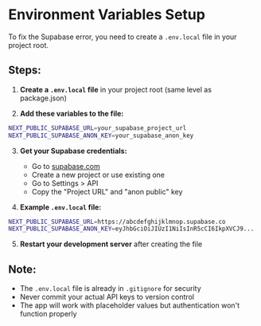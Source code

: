 # Environment Variables Setup

To fix the Supabase error, you need to create a `.env.local` file in your project root.

## Steps:

1. **Create a `.env.local` file** in your project root (same level as package.json)

2. **Add these variables to the file:**

```bash
NEXT_PUBLIC_SUPABASE_URL=your_supabase_project_url
NEXT_PUBLIC_SUPABASE_ANON_KEY=your_supabase_anon_key
```

3. **Get your Supabase credentials:**

   - Go to [supabase.com](https://supabase.com)
   - Create a new project or use existing one
   - Go to Settings > API
   - Copy the "Project URL" and "anon public" key

4. **Example `.env.local` file:**

```bash
NEXT_PUBLIC_SUPABASE_URL=https://abcdefghijklmnop.supabase.co
NEXT_PUBLIC_SUPABASE_ANON_KEY=eyJhbGciOiJIUzI1NiIsInR5cCI6IkpXVCJ9...
```

5. **Restart your development server** after creating the file

## Note:

- The `.env.local` file is already in `.gitignore` for security
- Never commit your actual API keys to version control
- The app will work with placeholder values but authentication won't function properly
